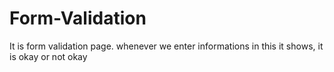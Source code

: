 # Form-Validation
It is form validation page. whenever we enter informations in this it shows, it is okay or not okay
